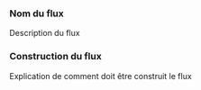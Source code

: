 
### Nom du flux 

Description du flux 


### Construction du flux

Explication de comment doit être construit le flux